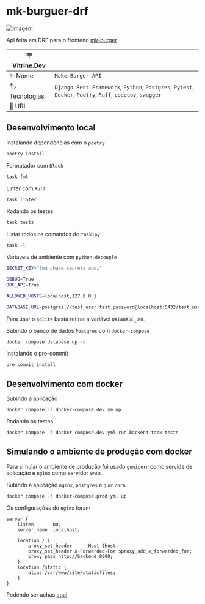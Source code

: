 # mk-burguer-drf

![Imagem](./docs/img/swagger.png?text=imagem_do_projeto#vitrinede#vitrinedev)

Api feita em DRF para o frontend [mk-burger](https://github.com/HenriqueCCdA/mk-burger-front)

| :placard: Vitrine.Dev |     |
| -------------         | --- |
| :sparkles: Nome       | `Make Burger API`
| :label: Tecnologias   | `Django Rest Framework`, `Python`, `Postgres`, `Pytest`, `Docker`, `Poetry`, `Ruff`, `codecov`, `swagger`
| :rocket: URL          |

## Desenvolvimento local

Instalando dependencias com o `poetry`

```bash
poetry install
```

Formatador com `Black`

```bash
task fmt
```

Linter com `Ruff`

```bash
task linter
```

Rodando os testes

```bash
task tests
```

Listar todos os comandos do `taskipy`

```bash
task -l
```

Variaveis de ambiente com `python-decouple`

```bash
SECRET_KEY="Sua chave secreta aqui"

DEBUG=True
DOC_API=True

ALLOWED_HOSTS=localhost,127.0.0.1

DATABASE_URL=postgres://test_user:test_password@localhost:5432/test_user
```

Para usar o `sqlite` basta retirar a variável `DATABASE_URL`

Subindo o banco de dados `Postgres` com `docker-compose`

```bash
docker compose database up -d
```

Instalando o pre-commit

```bash
pre-commit install
```

## Desenvolvimento com docker

Subindo a aplicação
```bash
docker compose -f docker-compose.dev.ym up
```

Rodando os testes

```bash
docker compose -f docker-compose.dev.yml run backend task tests
```

## Simulando o ambiente de produção com docker

Para simular o ambiente de produção foi usado `gunicorn` como servide de aplicação e `nginx` como servidor web.

Subindo a aplicação `nginx`, `postgres` e `gunicorn`

```bash
docker compose -f docker-compose.prod.yml up
```

Os configurações do `nginx` foram

```
server {
    listen       80;
    server_name  localhost;

    location / {
        proxy_set_header      Host $host;
        proxy_set_header X-Forwarded-For $proxy_add_x_forwarded_for;
        proxy_pass http://backend:8000;
    }
    location /static {
        alias /var/www/site/staticfiles;
    }
}
```

Podendo ser achas [aqui](./docker/nginx/)
